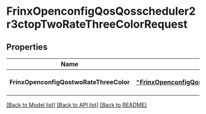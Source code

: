 # FrinxOpenconfigQosQosscheduler2r3ctopTwoRateThreeColorRequest

## Properties
Name | Type | Description | Notes
------------ | ------------- | ------------- | -------------
**FrinxOpenconfigQostwoRateThreeColor** | [***FrinxOpenconfigQosQosscheduler2r3ctopTwoRateThreeColor**](frinx.openconfig.qos.qosscheduler2r3ctop.TwoRateThreeColor.md) |  | [optional] [default to null]

[[Back to Model list]](../README.md#documentation-for-models) [[Back to API list]](../README.md#documentation-for-api-endpoints) [[Back to README]](../README.md)


